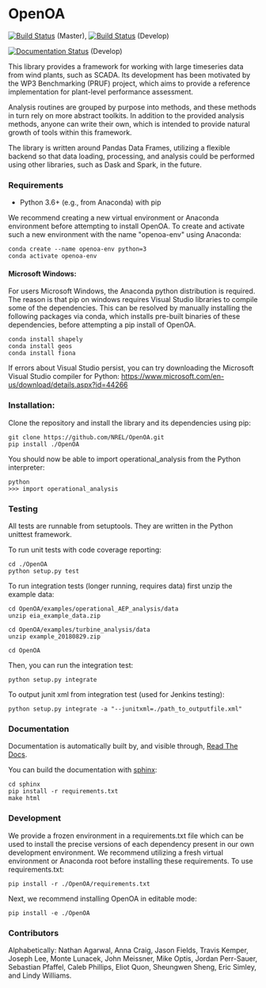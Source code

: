 OpenOA
======

[![Build Status](https://travis-ci.org/NREL/OpenOA.svg?branch=master)](https://travis-ci.org/NREL/OpenOA) (Master), [![Build Status](https://travis-ci.org/NREL/OpenOA.svg?branch=develop)](https://travis-ci.org/NREL/OpenOA) (Develop)

[![Documentation Status](https://readthedocs.org/projects/openoa/badge/?version=latest)](https://openoa.readthedocs.io/en/latest/?badge=latest) (Develop)

This library provides a framework for working with large timeseries data from wind plants, such as SCADA.
Its development has been motivated by the WP3 Benchmarking (PRUF) project,
which aims to provide a reference implementation for plant-level performance assessment.

Analysis routines are grouped by purpose into methods,
and these methods in turn rely on more abstract toolkits.
In addition to the provided analysis methods,
anyone can write their own, which is intended to provide natural
growth of tools within this framework.

The library is written around Pandas Data Frames, utilizing a flexible backend
so that data loading, processing, and analysis could be performed using other libraries,
such as Dask and Spark, in the future.

### Requirements

  * Python 3.6+ (e.g., from Anaconda) with pip

We recommend creating a new virtual environment or Anaconda environment before attempting to install
OpenOA. To create and activate such a new environment with the name "openoa-env" using Anaconda:

```
conda create --name openoa-env python=3
conda activate openoa-env
```

#### Microsoft Windows:

For users Microsoft Windows, the Anaconda python distribution is required. The reason is that pip on windows requires
Visual Studio libraries to compile some of the dependencies. This can be resolved by manually installing the following
packages via conda, which installs pre-built binaries of these dependencies, before attempting a pip install of OpenOA.

```
conda install shapely
conda install geos
conda install fiona
```

If errors about Visual Studio persist, you can try downloading the Microsoft Visual Studio compiler for Python: https://www.microsoft.com/en-us/download/details.aspx?id=44266


### Installation:

Clone the repository and install the library and its dependencies using pip:

```
git clone https://github.com/NREL/OpenOA.git
pip install ./OpenOA
```

You should now be able to import operational_analysis from the Python interpreter:

```
python
>>> import operational_analysis
```

### Testing

All tests are runnable from setuptools. They are written in the Python unittest framework.

To run unit tests with code coverage reporting:

```
cd ./OpenOA
python setup.py test
```

To run integration tests (longer running, requires data) first unzip the example data:

```
cd OpenOA/examples/operational_AEP_analysis/data
unzip eia_example_data.zip

cd OpenOA/examples/turbine_analysis/data
unzip example_20180829.zip

cd OpenOA
```

Then, you can run the integration test:

```
python setup.py integrate
```

To output junit xml from integration test (used for Jenkins testing):

```
python setup.py integrate -a "--junitxml=./path_to_outputfile.xml"
```



### Documentation

Documentation is automatically built by, and visible through, [Read The Docs](http://openoa.readthedocs.io/).

You can build the documentation with [sphinx](http://www.sphinx-doc.org/en/stable/):

```
cd sphinx
pip install -r requirements.txt
make html
```


### Development

We provide a frozen environment in a requirements.txt file which can be used to install the precise versions
of each dependency present in our own development environment. We recommend utilizing a fresh virtual environment or
Anaconda root before installing these requirements. To use requirements.txt:

```
pip install -r ./OpenOA/requirements.txt
```

Next, we recommend installing OpenOA in editable mode:

```
pip install -e ./OpenOA
```


### Contributors

Alphabetically:
Nathan Agarwal,
Anna Craig,
Jason Fields,
Travis Kemper,
Joseph Lee,
Monte Lunacek,
John Meissner,
Mike Optis,
Jordan Perr-Sauer,
Sebastian Pfaffel,
Caleb Phillips,
Eliot Quon,
Sheungwen Sheng,
Eric Simley, and
Lindy Williams.
